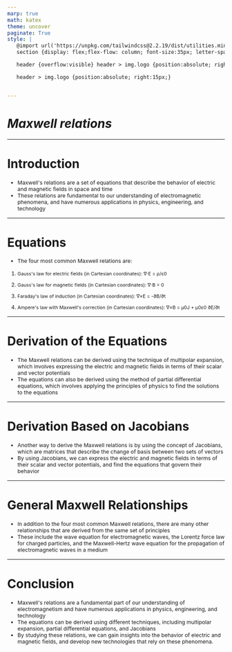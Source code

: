 ```yaml
---
marp: true
math: katex
theme: uncover
paginate: True
style: |
   @import url('https://unpkg.com/tailwindcss@2.2.19/dist/utilities.min.css');
   section {display: flex;flex-flow: column; font-size:35px; letter-spacing:1.4px;}

   header {overflow:visible} header > img.logo {position:absolute; right:15px;}

   header > img.logo {position:absolute; right:15px;}


---
```

<!-- backgroundColor: white -->
<!-- _class: lead -->

 # _Maxwell relations_

---
<style scoped>p,li {font-size:0.92em}</style>

 # **Introduction**
- Maxwell's relations are a set of equations that describe the behavior of electric and magnetic fields in space and time
- These relations are fundamental to our understanding of electromagnetic phenomena, and have numerous applications in physics, engineering, and technology


---
<style scoped>p,li {font-size:0.80em}</style>

 # Equations

- The four most common Maxwell relations are:

1. Gauss's law for electric fields (in Cartesian coordinates): ∇⋅E = ρ/ε0

2. Gauss's law for magnetic fields (in Cartesian coordinates): ∇⋅B = 0

3. Faraday's law of induction (in Cartesian coordinates): ∇×E = -∂B/∂t

4. Ampere's law with Maxwell's correction (in Cartesian coordinates): ∇×B = μ0J + μ0ε0 ∂E/∂t

---
<style scoped>p,li {font-size:0.92em}</style>

 # Derivation of the Equations
- The Maxwell relations can be derived using the technique of multipolar expansion, which involves expressing the electric and magnetic fields in terms of their scalar and vector potentials
- The equations can also be derived using the method of partial differential equations, which involves applying the principles of physics to find the solutions to the equations


---
<style scoped>p,li {font-size:0.92em}</style>

 # **Derivation Based on Jacobians**
- Another way to derive the Maxwell relations is by using the concept of Jacobians, which are matrices that describe the change of basis between two sets of vectors
- By using Jacobians, we can express the electric and magnetic fields in terms of their scalar and vector potentials, and find the equations that govern their behavior


---
<style scoped>p,li {font-size:0.92em}</style>

 # General Maxwell Relationships
- In addition to the four most common Maxwell relations, there are many other relationships that are derived from the same set of principles
- These include the wave equation for electromagnetic waves, the Lorentz force law for charged particles, and the Maxwell-Hertz wave equation for the propagation of electromagnetic waves in a medium


---
<style scoped>p,li {font-size:0.88em}</style>

 # Conclusion

- Maxwell's relations are a fundamental part of our understanding of electromagnetism and have numerous applications in physics, engineering, and technology
- The equations can be derived using different techniques, including multipolar expansion, partial differential equations, and Jacobians
- By studying these relations, we can gain insights into the behavior of electric and magnetic fields, and develop new technologies that rely on these phenomena.